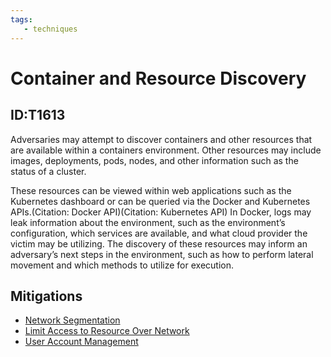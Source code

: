 ```yaml
---
tags:
   - techniques
---
```

# Container and Resource Discovery
## ID:T1613
Adversaries may attempt to discover containers and other resources that are available within a containers environment. Other resources may include images, deployments, pods, nodes, and other information such as the status of a cluster.

These resources can be viewed within web applications such as the Kubernetes dashboard or can be queried via the Docker and Kubernetes APIs.(Citation: Docker API)(Citation: Kubernetes API) In Docker, logs may leak information about the environment, such as the environment’s configuration, which services are available, and what cloud provider the victim may be utilizing. The discovery of these resources may inform an adversary’s next steps in the environment, such as how to perform lateral movement and which methods to utilize for execution. 
## Mitigations
* [Network Segmentation](mitigations/M1030)
* [Limit Access to Resource Over Network](mitigations/M1035)
* [User Account Management](mitigations/M1018)
